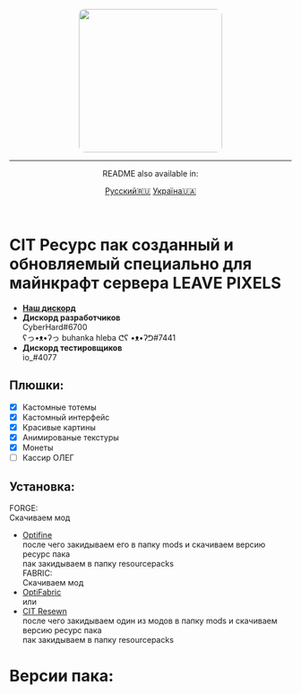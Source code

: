 <p align="center">
  <img width="256" style="border-radius:10px;" height="256" src="https://cdn.discordapp.com/attachments/878572209164148786/965194770592968714/IMG_20220416_172427.jpg">
<hr/>
<p align="center">README also available in:</p>
<div align="center">
  
  <a href="https://github.com/CyberHard/Leave-Pixels-Pack/blob/main/README.md">Русский🇷🇺</a>
  <a href="https://github.com/CyberHard/Leave-Pixels-Pack/blob/main/languges/README_YK.md">Україна🇺🇦</a>
  
 </div>
<br>

# CIT Ресурс пак созданный и обновляемый специально для майнкрафт сервера LEAVE PIXELS
- [**Наш дискорд**](https://discord.gg/ddRwQn2y9k)
- **Дискорд разработчиков**    
  CyberHard#6700    
  ʕっ•ᴥ•ʔっ buhanka hleba ᕦʕ •ᴥ•ʔᕤ#7441
- **Дискорд тестировщиков**    
  io_#4077


## Плюшки:
 - [x] Кастомные тотемы
 - [x] Кастомный интерфейс
 - [x] Красивые картины
 - [x] Анимированые текстуры
 - [x] Монеты
 - [ ] Кассир ОЛЕГ

## Установка:
FORGE:    
Скачиваем мод    
- [Optifine](https://optifine.net/downloads)    
  после чего закидываем его в папку mods и скачиваем версию ресурс пака    
  пак закидываем в папку resourcepacks    
FABRIC:    
Скачиваем мод    
- [OptiFabric](https://www.curseforge.com/minecraft/mc-mods/optifabric/files)    
или
- [CIT Resewn](https://www.curseforge.com/minecraft/mc-mods/cit-resewn)    
после чего закидываем один из модов в папку mods и скачиваем версию ресурс пака    
  пак закидываем в папку resourcepacks

# Версии пака:    

 
